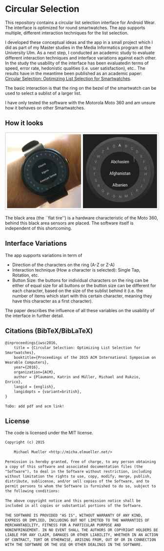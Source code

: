 # Circular Selection

This repository contains a circular list selection interface for Android
Wear. The interface is optimized for round smartwatches. The app supports 
multiple, different interaction techniques for the list selection.

I developed these conceptual ideas and the app in a small project which I did as 
part of my Master studies in the Media Informatics program at the University Ulm.
As a next step, I conducted an academic study to evaluate different interaction
techniques and interface variations against each other. In the study the usability 
of the interface has been evaluatedin terms of speed, error rate, hedonistic qualities
(i.e. user satisfaction), etc..
The results have in the meantime been published as an academic paper: 
[Circular Selection: Optimizing List Selection for Smartwatches]().

The basic interaction is that the ring on the bezel of the smartwatch can
be used to select a sublist of a larger list.

I have only tested the software with the Motorola Moto 360 and am unsure
how it behaves on other Smartwatches.


## How it looks

![Circular Selection](https://github.com/cmichi/circular-selection/raw/master/images/circular-selection.png)

The black area (the ``flat tire'') is a hardware characteristic of the Moto 360,
behind this black area sensors are placed. The software itself is
independent of this shortcoming.


## Interface Variations

The app supports variations in term of 

 * Direction of the characters on the ring (A-Z or Z-A)
 * Interaction technique (How a character is selected): Single Tap, Rotation, etc.
 * Button Size: the buttons for individual characters on the ring can be
   either of equal size for all buttons or the button size can be different
   for each character, based on the size of the sublist behind it (i.e.
   the number of items which start with this certain character, meaning
   they have this character as a first character).

The paper describes the influence of all these variables on the usability of the 
interface in further detail.

## Citations (BibTeX/BibLaTeX)

	@inproceedings{iwsc2016,
		title = {Circular Selection: Optimizing List Selection for Smartwatches},
		booktitle={Proceedings of the 2015 ACM International Symposium on Wearable Computers},
		year={2016},
		organization={ACM},
		author = {Plaumann, Katrin and Müller, Michael and Rukzio, Enrico},
		langid = {english},
		langidopts = {variant=british},
	}

	ToDo: add pdf and acm link!

## License

The code is licensed under the MIT license.

	Copyright (c) 2015

		Michael Mueller <http://micha.elmueller.net/>

	Permission is hereby granted, free of charge, to any person obtaining
	a copy of this software and associated documentation files (the
	"Software"), to deal in the Software without restriction, including
	without limitation the rights to use, copy, modify, merge, publish,
	distribute, sublicense, and/or sell copies of the Software, and to
	permit persons to whom the Software is furnished to do so, subject to
	the following conditions:

	The above copyright notice and this permission notice shall be
	included in all copies or substantial portions of the Software.

	THE SOFTWARE IS PROVIDED "AS IS", WITHOUT WARRANTY OF ANY KIND,
	EXPRESS OR IMPLIED, INCLUDING BUT NOT LIMITED TO THE WARRANTIES OF
	MERCHANTABILITY, FITNESS FOR A PARTICULAR PURPOSE AND
	NONINFRINGEMENT. IN NO EVENT SHALL THE AUTHORS OR COPYRIGHT HOLDERS BE
	LIABLE FOR ANY CLAIM, DAMAGES OR OTHER LIABILITY, WHETHER IN AN ACTION
	OF CONTRACT, TORT OR OTHERWISE, ARISING FROM, OUT OF OR IN CONNECTION
	WITH THE SOFTWARE OR THE USE OR OTHER DEALINGS IN THE SOFTWARE.
